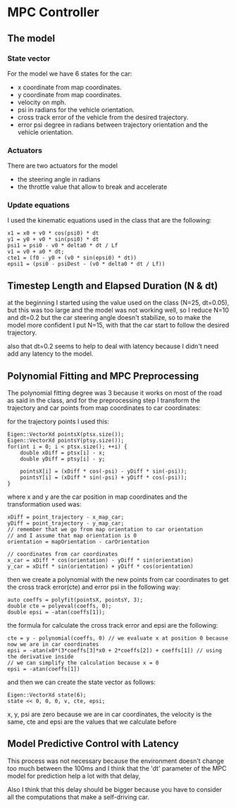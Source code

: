 # MPC Controller

## The model

### State vector

For the model we have 6 states for the car:

* x coordinate from map coordinates.
* y coordinate from map coordinates.
* velocity on mph.
* psi in radians for the vehicle orientation.
* cross track error of the vehicle from the desired trajectory.
* error psi degree in radians between trajectory orientation and
the vehicle orientation.

### Actuators

There are two actuators for the model

* the steering angle in radians
* the throttle value that allow to break and accelerate

### Update equations

I used the kinematic equations used in the class that are 
the following:

```
x1 = x0 + v0 * cos(psi0) * dt
y1 = y0 + v0 * sin(psi0) * dt
psi1 = psi0 - v0 * delta0 * dt / Lf
v1 = v0 + a0 * dt;
cte1 = (f0 - y0 + (v0 * sin(epsi0) * dt))
epsi1 = (psi0 - psiDest - (v0 * delta0 * dt / Lf))
```

## Timestep Length and Elapsed Duration (N & dt)

at the beginning I started using the value used on the class
(N=25, dt=0.05), but this was too large and the model was not working
well, so I reduce N=10 and dt=0.2 but the car steering angle doesn't 
stabilize, so to make the model more confident I put N=15, with that
the car start to follow the desired trajectory.

also that dt=0.2 seems to help to deal with latency because I didn't
need add any latency to the model.

## Polynomial Fitting and MPC Preprocessing

The polynomial fitting degree was 3 because it works on most of the road
as said in the class, and for the preprocessing step I transform the 
trajectory and car points from map coordinates to car coordinates:

for the trajectory points I used this:

```
Eigen::VectorXd pointsX(ptsx.size());
Eigen::VectorXd pointsY(ptsy.size());
for(int i = 0; i < ptsx.size(); ++i) {
    double xDiff = ptsx[i] - x;
    double yDiff = ptsy[i] - y;
    
    pointsX[i] = (xDiff * cos(-psi) - yDiff * sin(-psi));
    pointsY[i] = (xDiff * sin(-psi) + yDiff * cos(-psi));
}
``` 

where x and y are the car position in map coordinates and the transformation used was:

```
xDiff = point_trajectory - x_map_car;
yDiff = point_trajectory - y_map_car;
// remember that we go from map orientation to car orientation
// and I assume that map orientation is 0
orientation = mapOrientation - carOrientation

// coordinates from car coordinates
x_car = xDiff * cos(orientation) - yDiff * sin(orientation)
y_car = xDiff * sin(orientation) + yDiff * cos(orientation)
```

then we create a polynomial with the new points from car coordinates to get
the cross track error(cte) and error psi in the following way:

```
auto coeffs = polyfit(pointsX, pointsY, 3);
double cte = polyeval(coeffs, 0);
double epsi = -atan(coeffs[1]);
```

the formula for calculate the cross track error and epsi are the following:
```
cte = y - polynomial(coeffs, 0) // we evaluate x at position 0 because now we are in car coordinates
epsi = -atan(x0*(3*coeffs[3]*x0 + 2*coeffs[2]) + coeffs[1]) // using the derivative inside
// we can simplify the calculation because x = 0
epsi = -atan(coeffs[1])
```

and then we can create the state vector as follows:
```
Eigen::VectorXd state(6);
state << 0, 0, 0, v, cte, epsi;
```

x, y, psi are zero because we are in car coordinates,
the velocity is the same, cte and epsi are the values 
that we calculate before

## Model Predictive Control with Latency

This process was not necessary because the environment doesn't 
change too much between the 100ms and I think that the 'dt' 
parameter of the MPC model for prediction help a lot with that delay,

Also I think that this delay should be bigger because you have 
to consider all the computations that make a self-driving car.
